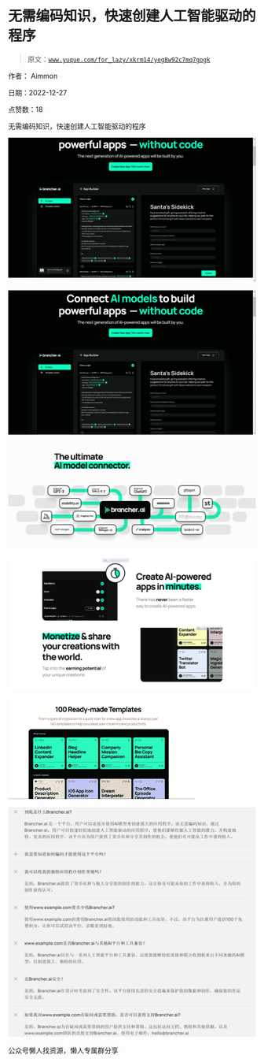 # 无需编码知识，快速创建人工智能驱动的程序

> 原文：[`www.yuque.com/for_lazy/xkrm14/yeg8w92c7mq7gogk`](https://www.yuque.com/for_lazy/xkrm14/yeg8w92c7mq7gogk)



作者： Aimmon



日期：2022-12-27



点赞数：18

<ne-card data-card-name="hr" data-card-type="block" id="gPZKv" data-event-boundary="card">

无需编码知识，快速创建人工智能驱动的程序



<ne-card data-card-name="image" data-card-type="inline" id="ZGV2Z" data-event-boundary="card">![](img/6a593f9a1da66294d4937a75459882f6.png)</ne-card>



<ne-card data-card-name="image" data-card-type="inline" id="NpA2y" data-event-boundary="card">![](img/ce49bbe51d6bd5dca46e3d6608a4a6d4.png)</ne-card>



<ne-card data-card-name="image" data-card-type="inline" id="ClStA" data-event-boundary="card">![](img/7688c063b635f963d4a087f2e5ec5d9a.png)</ne-card>



<ne-card data-card-name="image" data-card-type="inline" id="BmhYW" data-event-boundary="card">![](img/898cd9db40a4c731072a295c71c66ca2.png)</ne-card>



<ne-card data-card-name="image" data-card-type="inline" id="In6ZM" data-event-boundary="card">![](img/6977f4d53126c275faca0cb8bd58bcf8.png)</ne-card>



<ne-card data-card-name="image" data-card-type="inline" id="jVyR9" data-event-boundary="card">![](img/c7d51200b19e0787e9d89f8deccc8c06.png)</ne-card>

<ne-card data-card-name="hr" data-card-type="block" id="PqEzl" data-event-boundary="card">

公众号懒人找资源，懒人专属群分享

</ne-card></ne-card>